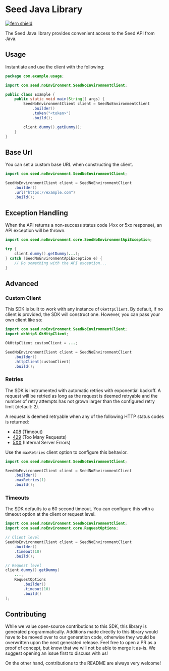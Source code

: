 # Seed Java Library

[![fern shield](https://img.shields.io/badge/%F0%9F%8C%BF-Built%20with%20Fern-brightgreen)](https://buildwithfern.com?utm_source=github&utm_medium=github&utm_campaign=readme&utm_source=Seed%2FJava)

The Seed Java library provides convenient access to the Seed API from Java.

## Usage

Instantiate and use the client with the following:

```java
package com.example.usage;

import com.seed.noEnvironment.SeedNoEnvironmentClient;

public class Example {
    public static void main(String[] args) {
        SeedNoEnvironmentClient client = SeedNoEnvironmentClient
            .builder()
            .token("<token>")
            .build();

        client.dummy().getDummy();
    }
}
```

## Base Url

You can set a custom base URL when constructing the client.

```java
import com.seed.noEnvironment.SeedNoEnvironmentClient;

SeedNoEnvironmentClient client = SeedNoEnvironmentClient
    .builder()
    .url("https://example.com")
    .build();
```

## Exception Handling

When the API returns a non-success status code (4xx or 5xx response), an API exception will be thrown.

```java
import com.seed.noEnvironment.core.SeedNoEnvironmentApiException;

try {
    client.dummy().getDummy(...);
} catch (SeedNoEnvironmentApiException e) {
    // Do something with the API exception...
}
```

## Advanced

### Custom Client

This SDK is built to work with any instance of `OkHttpClient`. By default, if no client is provided, the SDK will construct one. 
However, you can pass your own client like so:

```java
import com.seed.noEnvironment.SeedNoEnvironmentClient;
import okhttp3.OkHttpClient;

OkHttpClient customClient = ...;

SeedNoEnvironmentClient client = SeedNoEnvironmentClient
    .builder()
    .httpClient(customClient)
    .build();
```

### Retries

The SDK is instrumented with automatic retries with exponential backoff. A request will be retried as long
as the request is deemed retryable and the number of retry attempts has not grown larger than the configured
retry limit (default: 2).

A request is deemed retryable when any of the following HTTP status codes is returned:

- [408](https://developer.mozilla.org/en-US/docs/Web/HTTP/Status/408) (Timeout)
- [429](https://developer.mozilla.org/en-US/docs/Web/HTTP/Status/429) (Too Many Requests)
- [5XX](https://developer.mozilla.org/en-US/docs/Web/HTTP/Status/500) (Internal Server Errors)

Use the `maxRetries` client option to configure this behavior.

```java
import com.seed.noEnvironment.SeedNoEnvironmentClient;

SeedNoEnvironmentClient client = SeedNoEnvironmentClient
    .builder()
    .maxRetries(1)
    .build();
```

### Timeouts

The SDK defaults to a 60 second timeout. You can configure this with a timeout option at the client or request level.

```java
import com.seed.noEnvironment.SeedNoEnvironmentClient;
import com.seed.noEnvironment.core.RequestOptions;

// Client level
SeedNoEnvironmentClient client = SeedNoEnvironmentClient
    .builder()
    .timeout(10)
    .build();

// Request level
client.dummy().getDummy(
    ...,
    RequestOptions
        .builder()
        .timeout(10)
        .build()
);
```

## Contributing

While we value open-source contributions to this SDK, this library is generated programmatically.
Additions made directly to this library would have to be moved over to our generation code,
otherwise they would be overwritten upon the next generated release. Feel free to open a PR as
a proof of concept, but know that we will not be able to merge it as-is. We suggest opening
an issue first to discuss with us!

On the other hand, contributions to the README are always very welcome!